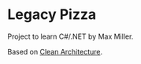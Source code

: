 # Legacy Pizza

Project to learn C#/.NET by Max Miller.

Based on [Clean Architecture](https://github.com/ardalis/CleanArchitecture).